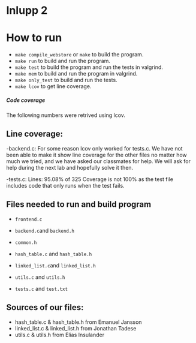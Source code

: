 # Inlupp 2
# How to run
- `make compile_webstore` or `make` to build the program.
- `make run` to build and run the program.
- `make test` to build the program and run the tests in valgrind.
- `make mem` to build and run the program in valgrind. 
- `make only_test` to build and run the tests.
- `make lcov` to get line coverage.

##### Code coverage
The following numbers were retrived using lcov.

## Line coverage:

-backend.c:
For some reason lcov only worked for tests.c. We have not been able to make it show line coverage for the other files no matter how much we tried, and we have asked our classmates for help. We will ask for help during the next lab and hopefully solve it then.

-tests.c: Lines: 95.08% of 325
Coverage is not 100% as the test file includes code that only runs when the test fails. 

## Files needed to run and build program 

- `frontend.c`
- `backend.c`and `backend.h`
- `common.h`

- `hash_table.c` and `hash_table.h`
- `linked_list.c`and `linked_list.h` 
- `utils.c` and `utils.h`

- `tests.c` and `test.txt` 

## Sources of our files:

- hash_table.c & hash_table.h from Emanuel Jansson
- linked_list.c & linked_list.h from Jonathan Tadese
- utils.c & utils.h from Elias Insulander